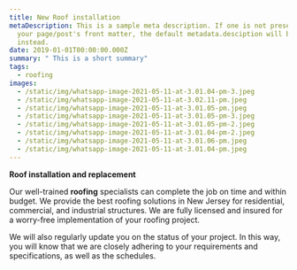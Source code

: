 ```yaml
---
title: New Roof installation
metaDescription: This is a sample meta description. If one is not present in
  your page/post's front matter, the default metadata.desciption will be used
  instead.
date: 2019-01-01T00:00:00.000Z
summary: " This is a short summary"
tags:
  - roofing
images:
  - /static/img/whatsapp-image-2021-05-11-at-3.01.04-pm-3.jpeg
  - /static/img/whatsapp-image-2021-05-11-at-3.02.11-pm.jpeg
  - /static/img/whatsapp-image-2021-05-11-at-3.01.05-pm.jpeg
  - /static/img/whatsapp-image-2021-05-11-at-3.01.05-pm-3.jpeg
  - /static/img/whatsapp-image-2021-05-11-at-3.01.05-pm-2.jpeg
  - /static/img/whatsapp-image-2021-05-11-at-3.01.04-pm-2.jpeg
  - /static/img/whatsapp-image-2021-05-11-at-3.01.06-pm.jpeg
  - /static/img/whatsapp-image-2021-05-11-at-3.01.04-pm.jpeg
---
```

**Roof installation and replacement**

Our well-trained **roofing** specialists can complete the job on time and within budget. We provide the best roofing solutions in New Jersey for residential, commercial, and industrial structures. We are fully licensed and insured for a worry-free implementation of your roofing project.

We will also regularly update you on the status of your project. In this way, you will know that we are closely adhering to your requirements and specifications, as well as the schedules.